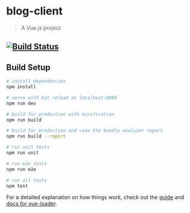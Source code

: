# blog-client

> A Vue.js project
## [![Build Status](https://www.travis-ci.org/panyu97py/blog_client.svg?branch=master)](https://www.travis-ci.org/panyu97py/blog_client)

## Build Setup

``` bash
# install dependencies
npm install

# serve with hot reload at localhost:8080
npm run dev

# build for production with minification
npm run build

# build for production and view the bundle analyzer report
npm run build --report

# run unit tests
npm run unit

# run e2e tests
npm run e2e

# run all tests
npm test
```

For a detailed explanation on how things work, check out the [guide](http://vuejs-templates.github.io/webpack/) and [docs for vue-loader](http://vuejs.github.io/vue-loader).
